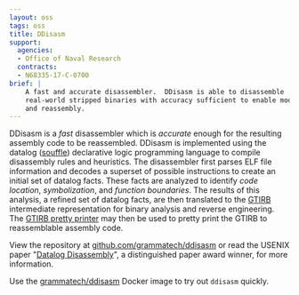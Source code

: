 ```yaml
---
layout: oss
tags: oss
title: DDisasm
support:
  agencies:
  - Office of Naval Research
  contracts:
  - N68335-17-C-0700
brief: |
    A fast and accurate disassembler.  DDisasm is able to disassemble
    real-world stripped binaries with accuracy sufficient to enable modification
    and reassembly.
---
```


DDisasm is a *fast* disassembler which is *accurate* enough for the
resulting assembly code to be reassembled.  DDisasm is implemented
using the datalog ([souffle](https://github.com/souffle-lang/souffle))
declarative logic programming language to compile disassembly rules
and heuristics.  The disassembler first parses ELF file information
and decodes a superset of possible instructions to create an initial
set of datalog facts.  These facts are analyzed to identify *code
location*, *symbolization*, and *function boundaries*.  The results of
this analysis, a refined set of datalog facts, are then translated to
the [GTIRB](https://github.com/grammatech/gtirb) intermediate
representation for binary analysis and reverse engineering.  The
[GTIRB pretty printer](https://github.com/grammatech/gtirb-pprinter)
may then be used to pretty print the GTIRB to reassemblable assembly
code.

View the repository at [github.com/grammatech/ddisasm][] or read the
USENIX paper "[Datalog Disassembly][]", a distinguished paper award
winner, for more information.

[github.com/grammatech/ddisasm]: https://github.com/grammatech/ddisasm
[Datalog Disassembly]: https://www.usenix.org/conference/usenixsecurity20/presentation/flores-montoya

Use the [grammatech/ddisasm](https://hub.docker.com/r/grammatech/ddisasm)
Docker image to try out `ddisasm` quickly.
